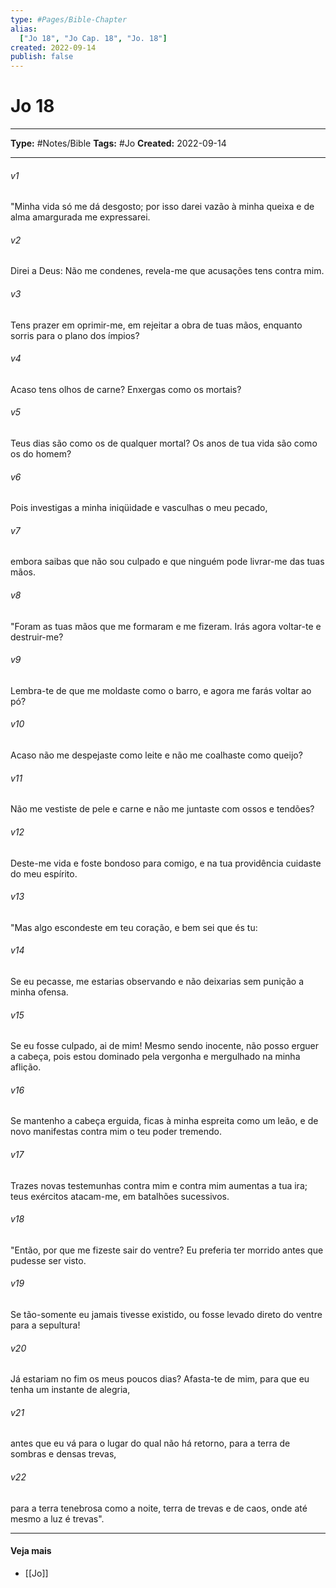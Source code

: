 ```yaml
---
type: #Pages/Bible-Chapter
alias:
  ["Jo 18", "Jo Cap. 18", "Jo. 18"]
created: 2022-09-14
publish: false
---
```


# Jo 18

---

**Type:** #Notes/Bible
**Tags:** #Jo
**Created:** 2022-09-14

---

###### v1
"Minha vida só me dá desgosto; por isso darei vazão à minha queixa e de alma amargurada me expressarei.
###### v2
Direi a Deus: Não me condenes, revela-me que acusações tens contra mim.
###### v3
Tens prazer em oprimir-me, em rejeitar a obra de tuas mãos, enquanto sorris para o plano dos ímpios?
###### v4
Acaso tens olhos de carne? Enxergas como os mortais?
###### v5
Teus dias são como os de qualquer mortal? Os anos de tua vida são como os do homem?
###### v6
Pois investigas a minha iniqüidade e vasculhas o meu pecado,
###### v7
embora saibas que não sou culpado e que ninguém pode livrar-me das tuas mãos.
###### v8
"Foram as tuas mãos que me formaram e me fizeram. Irás agora voltar-te e destruir-me?
###### v9
Lembra-te de que me moldaste como o barro, e agora me farás voltar ao pó?
###### v10
Acaso não me despejaste como leite e não me coalhaste como queijo?
###### v11
Não me vestiste de pele e carne e não me juntaste com ossos e tendões?
###### v12
Deste-me vida e foste bondoso para comigo, e na tua providência cuidaste do meu espírito.
###### v13
"Mas algo escondeste em teu coração, e bem sei que és tu:
###### v14
Se eu pecasse, me estarias observando e não deixarias sem punição a minha ofensa.
###### v15
Se eu fosse culpado, ai de mim! Mesmo sendo inocente, não posso erguer a cabeça, pois estou dominado pela vergonha e mergulhado na minha aflição.
###### v16
Se mantenho a cabeça erguida, ficas à minha espreita como um leão, e de novo manifestas contra mim o teu poder tremendo.
###### v17
Trazes novas testemunhas contra mim e contra mim aumentas a tua ira; teus exércitos atacam-me, em batalhões sucessivos.
###### v18
"Então, por que me fizeste sair do ventre? Eu preferia ter morrido antes que pudesse ser visto.
###### v19
Se tão-somente eu jamais tivesse existido, ou fosse levado direto do ventre para a sepultura!
###### v20
Já estariam no fim os meus poucos dias? Afasta-te de mim, para que eu tenha um instante de alegria,
###### v21
antes que eu vá para o lugar do qual não há retorno, para a terra de sombras e densas trevas,
###### v22
para a terra tenebrosa como a noite, terra de trevas e de caos, onde até mesmo a luz é trevas".


---

#### Veja mais

- [[Jo]]
